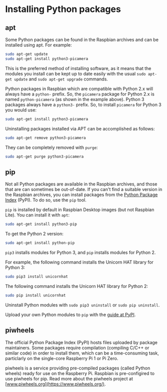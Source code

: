 # Installing Python packages

## apt

Some Python packages can be found in the Raspbian archives and can be installed using apt. For example:

```bash
sudo apt-get update
sudo apt-get install python3-picamera
```

This is the preferred method of installing software, as it means that the modules you install can be kept up to date easily with the usual `sudo apt-get update` and `sudo apt-get upgrade` commands.

Python packages in Raspbian which are compatible with Python 2.x will always have a `python-` prefix. So, the `picamera` package for Python 2.x is named `python-picamera` (as shown in the example above). Python 3 packages always have a `python3-` prefix. So, to install `picamera` for Python 3 you would use:

```bash
sudo apt-get install python3-picamera
```

Uninstalling packages installed via APT can be accomplished as follows:

```bash
sudo apt-get remove python3-picamera
```

They can be completely removed with `purge`:

```bash
sudo apt-get purge python3-picamera
```

## pip

Not all Python packages are available in the Raspbian archives, and those that are can sometimes be out-of-date. If you can't find a suitable version in the Raspbian archives, you can install packages from the [Python Package Index](http://pypi.python.org/) (PyPI). To do so, use the `pip` tool.

`pip` is installed by default in Raspbian Desktop images (but not Raspbian Lite). You can install it with `apt`:

```bash
sudo apt-get install python3-pip
```

To get the Python 2 version:

```bash
sudo apt-get install python-pip
```

`pip3` installs modules for Python 3, and `pip` installs modules for Python 2.

For example, the following command installs the Unicorn HAT library for Python 3:

```bash
sudo pip3 install unicornhat
```

The following command installs the Unicorn HAT library for Python 2:

```bash
sudo pip install unicornhat
```

Uninstall Python modules with `sudo pip3 uninstall` or `sudo pip uninstall`.

Upload your own Python modules to `pip` with the [guide at PyPI](https://wiki.python.org/moin/CheeseShopTutorial#Submitting_Packages_to_the_Package_Index).

## piwheels

The official Python Package Index (PyPI) hosts files uploaded by package maintainers. Some packages require compilation (compiling C/C++ or similar code) in order to install them, which can be a time-consuming task, particlarly on the single-core Raspberry Pi 1 or Pi Zero.

piwheels is a service providing pre-compiled packages (called Python wheels) ready for use on the Raspberry Pi. Raspbian is pre-configired to use piwheels for pip. Read more about the piwheels project at [www.piwheels.org](https://www.piwheels.org/).
